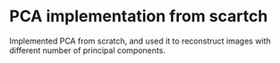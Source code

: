 # PCA implementation from scartch

Implemented PCA from scratch, and used it to reconstruct images with different number of principal components.
